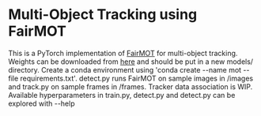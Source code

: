 
# Multi-Object Tracking using FairMOT

This is a PyTorch implementation of [FairMOT](https://arxiv.org/abs/2004.01888) for multi-object tracking. Weights can be downloaded from [here](https://drive.google.com/file/d/1QYvMf1ttsfpkZFCRkHrUANCtn54KInGf/view?usp=sharing) 
and should be put in a new models/ directory. Create a conda environment using 'conda create --name mot --file requirements.txt'. detect.py runs FairMOT on sample images in /images and track.py on sample frames in /frames. Tracker data association 
is WIP. Available hyperparameters in train.py, detect.py and detect.py can be explored with --help

